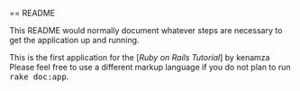 == README

This README would normally document whatever steps are necessary to get the
application up and running.

This is the first application for the [*Ruby on Rails Tutorial*] by kenamza
Please feel free to use a different markup language if you do not plan to run
<tt>rake doc:app</tt>.
